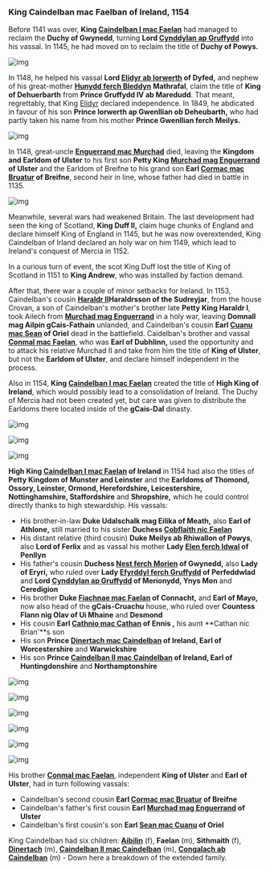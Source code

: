 ### King Caindelban mac Faelban of Ireland, 1154



Before 1141 was over, **King [Caindelban I mac Faelan](../p/caindelban_i_mac_faelan_1114.md)** had managed to reclaim the **Duchy of Gwynedd**, turning **Lord [Cynddylan ap Gruffydd](../p/cynddylan_ap_gruffydd_1099.md)** into his vassal. In 1145, he had moved on to reclaim the title of **Duchy of Powys.**

![img](08-King-Caidelban-1154/map1.jpg)

In 1148, he helped his vassal **Lord [Elidyr ab Iorwerth](../p/elidyr_ab_iorwerth_1085.md)  of Dyfed,** and nephew of his great-mother **[Hunydd ferch Bleddyn](../p/hunydd_ferch_bleddyn_1042.md) Mathrafal**, claim the title of **King of Dehuerbarth** from **Prince Gruffydd IV ab Maredudd**. That meant, regrettably, that King [Elidyr](../p/elidyr_ab_iorwerth_1085.md) declared independence. In 1849, he abdicated in favour of his son **Prince Iorwerth ap Gwenllian ob Deheubarth,** who had partly taken his name from his mother **Prince Gwenllian ferch Meilys.**

![img](08-King-Caidelban-1154/map2.jpg)

In 1148, great-uncle **[Enguerrand mac Murchad](../p/enguerrand_mac_murchad_1081.md)** died, leaving the **Kingdom and Earldom of Ulster** to his first son **Petty King [Murchad mag Enguerrand](../p/murchad_mag_enguerrand_1102.md)  of Ulster** and the Earldom of Breifne to his grand son **Earl [Cormac mac Bruatur](../p/cormac_mac_bruatur_1133.md) of Breifne**, second heir in line, whose father had died in battle in 1135. 

![img](08-King-Caidelban-1154/map3.jpg)

Meanwhile, several wars had weakened Britain. The last development had seen the king of Scotland, **King Duff II,** claim huge chunks of England and declare himself King of England in 1145, but he was now overextended, King Caindelban of Irland declared an holy war on him 1149, which lead to Ireland's conquest of Mercia in 1152. 

 In a curious turn of event, the scot King Duff lost the title of King of Scotland in 1151 to **King Andrew**, who was installed by faction demand.

After that, there war a couple of minor setbacks for Ireland. In 1153, Caindelban's cousin **[Haraldr II](../p/haraldr_ii_1125.md)Haraldrsson of the Sudreyjar**, from the house Crovan, a son of Caindelban's mother's brother late **Petty King Haraldr I**, took Ailech from **[Murchad mag Enguerrand](../p/murchad_mag_enguerrand_1102.md)** in a holy war, leaving **Domnall mag Ailpin gCais-Fathain** unlanded, and Caindelban's cousin **Earl [Cuanu mac Sean](../p/cuanu_mac_sean_1121.md) of Oriel** dead in the battlefield. Caidelban's brother and vassal **[Conmal mac Faelan](../p/conmal_mac_faelan_1122.md)**, who was **Earl of Dubhlinn,** used the opportunity and to attack his relative Murchad II and take from him the title of **King of Ulster**, but not the **Earldom of Ulster**, and declare himself independent in the process. 

Also in 1154, **King [Caindelban I mac Faelan](../p/caindelban_i_mac_faelan_1114.md)** created the title of **High King of Ireland**, which would possibly lead to a consolidation of Ireland. The Duchy of Mercia had not been created yet, but care was given to distribute the Earldoms there located inside of the **gCais-Dal** dinasty.

![img](08-King-Caidelban-1154/map4b.jpg)

![img](08-King-Caidelban-1154/map5.jpg)

![img](08-King-Caidelban-1154/map6b.jpg)


**High King [Caindelban I mac Faelan](../p/caindelban_i_mac_faelan_1114.md) of Ireland** in 1154 had also the titles of **Petty Kingdom of Munster and Leinster** and the **Earldoms of Thomond, Ossory, Leinster, Ormond, Herefordshire, Leicestershire, Nottinghamshire, Staffordshire** and **Shropshire,** which he could control directly thanks to high stewardship. His vassals:

- His brother-in-law **Duke Udalschalk mag Eilika of Meath,** also **Earl of Athlone,** still married to his sister **Duchess [Cobflaith nic Faelan](../p/cobflaith_nic_faelan_1101.md)**
- His distant relative (third cousin) **Duke Meilys ab Rhiwallon of Powys**, also **Lord of Ferlix** and as vassal his mother **Lady [Elen ferch Idwal](../p/elen_ferch_idwal_1092.md) of Penllyn**
- His father's cousin **Duchess [Nest ferch Morien](../p/nest_ferch_morien_1104.md) of Gwynedd,** also **Lady of Eryri,** who ruled over **Lady [Efyrddyl ferch Gruffydd](../p/efyrddyl_ferch_gruffydd_1124.md)  of Perfeddwlad** and **Lord [Cynddylan ap Gruffydd](../p/cynddylan_ap_gruffydd_1099.md) of Merionydd, Ynys Mon** and **Ceredigion** 
- His brother **Duke [Fiachnae mac Faelan](../p/fiachnae_mac_faelan_1125.md) of Connacht,** and **Earl of Mayo,** now also head of the **gCais-Cruachu** house, who ruled over **Countess Flann nig Olav of Ui Mhaine** and **Desmond**
- His cousin **Earl [Cathnio mac Cathan](../p/cathnio_mac_cathan_1108.md) of Ennis ,** his aunt **Cathan nic Brian'**s son 
- His son **Prince [Dinertach mac Caindelban](../p/dinertach_mac_caindelban_1141.md) of Ireland, Earl of Worcestershire** and **Warwickshire**
- His son **Prince [Caindelban II mac Caindelban](../p/caindelban_ii_mac_caindelban_1147.md) of Ireland, Earl of Huntingdonshire** and **Northamptonshire**

![img](08-King-Caidelban-1154/map7.jpg)

![img](08-King-Caidelban-1154/map8.jpg)


![img](08-King-Caidelban-1154/map9.jpg)

![img](08-King-Caidelban-1154/map10.jpg)

![img](08-King-Caidelban-1154/map11.jpg)

![img](08-King-Caidelban-1154/map12.jpg)

His brother **[Conmal mac Faelan](p/conmal_mac_faelan_1122.md)**, independent **King of Ulster** and **Earl of Ulster**, had in turn following vassals:

- Caindelban's second cousin **Earl [Cormac mac Bruatur](../p/cormac_mac_bruatur_1133.md) of Breifne**
- Caindelban's father's first cousin **Earl [Murchad mag Enguerrand](../p/murchad_mag_enguerrand_1102.md) of Ulster**
- Caindelban's first cousin's son **Earl [Sean mac Cuanu](../p/sean_mac_cuanu_1139.md) of Oriel** 

King Caindelban had six children: **[Aibilin](../p/aibilin_mac_caindelban_1135.md)** (f), **Faelan** (m), **Sithmaith** (f), **[Dinertach](../p/dinertach_mac_caindelban_1141.md)** (m), **[Caindelban II mac Caindelban](../p/caindelban_ii_mac_caindelban_1147.md)** (m), **[Congalach ab Caindelban](../p/congalach_ab_caindelban_1148.md)** (m) - Down here a breakdown of the extended family.
